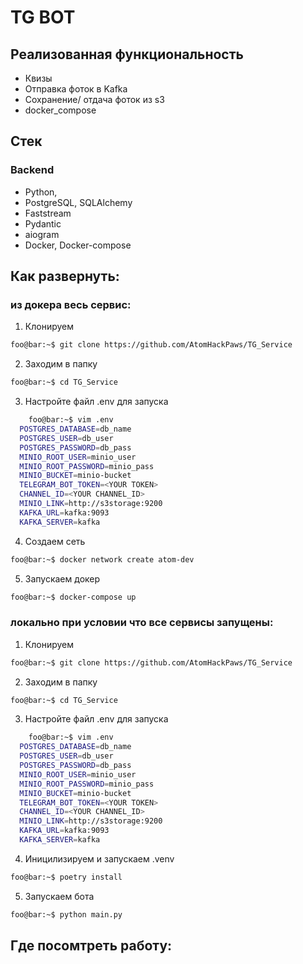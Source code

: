 # TG BOT

## Реализованная функциональность

* Квизы
* Отправка фоток в Kafka
* Cохранение/ отдача фоток из s3
* docker_compose

## Стек
### Backend
* Python,
* PostgreSQL, SQLAlchemy
* Faststream
* Pydantic
* aiogram
* Docker, Docker-compose

## Как развернуть:
###   из докера весь сервис:
1. Клонируем
```bash
foo@bar:~$ git clone https://github.com/AtomHackPaws/TG_Service
```
2. Заходим в папку
```bash
foo@bar:~$ cd TG_Service
```
3. Настройте файл .env для запуска
```bash
    foo@bar:~$ vim .env
  POSTGRES_DATABASE=db_name
  POSTGRES_USER=db_user
  POSTGRES_PASSWORD=db_pass
  MINIO_ROOT_USER=minio_user
  MINIO_ROOT_PASSWORD=minio_pass
  MINIO_BUCKET=minio-bucket
  TELEGRAM_BOT_TOKEN=<YOUR TOKEN>
  CHANNEL_ID=<YOUR CHANNEL_ID>
  MINIO_LINK=http://s3storage:9200
  KAFKA_URL=kafka:9093
  KAFKA_SERVER=kafka
```
4. Cоздаем сеть
```bash
foo@bar:~$ docker network create atom-dev
```
5. Запускаем докер
```bash
foo@bar:~$ docker-compose up
```
###   локально при условии что все сервисы запущены:
1. Клонируем
```bash
foo@bar:~$ git clone https://github.com/AtomHackPaws/TG_Service
```
2. Заходим в папку
```bash
foo@bar:~$ cd TG_Service
```
3. Настройте файл .env для запуска
```bash
    foo@bar:~$ vim .env
  POSTGRES_DATABASE=db_name
  POSTGRES_USER=db_user
  POSTGRES_PASSWORD=db_pass
  MINIO_ROOT_USER=minio_user
  MINIO_ROOT_PASSWORD=minio_pass
  MINIO_BUCKET=minio-bucket
  TELEGRAM_BOT_TOKEN=<YOUR TOKEN>
  CHANNEL_ID=<YOUR CHANNEL_ID>
  MINIO_LINK=http://s3storage:9200
  KAFKA_URL=kafka:9093
  KAFKA_SERVER=kafka
```
4. Иницилизируем и запускаем .venv
```bash
foo@bar:~$ poetry install
```
5. Запускаем бота
```bash
foo@bar:~$ python main.py
```

## Где посомтреть работу:

